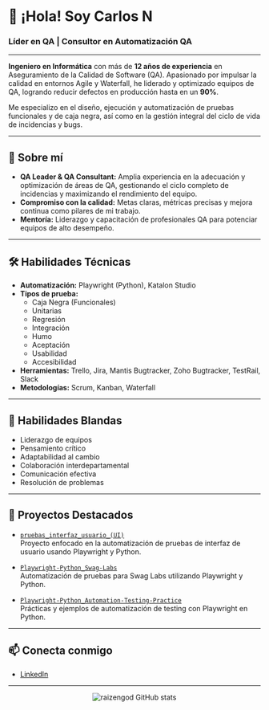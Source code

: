 # 👋 ¡Hola! Soy Carlos N

### **Líder en QA | Consultor en Automatización QA**

---

**Ingeniero en Informática** con más de **12 años de experiencia** en Aseguramiento de la Calidad de Software (QA). Apasionado por impulsar la calidad en entornos Agile y Waterfall, he liderado y optimizado equipos de QA, logrando reducir defectos en producción hasta en un **90%**. 

Me especializo en el diseño, ejecución y automatización de pruebas funcionales y de caja negra, así como en la gestión integral del ciclo de vida de incidencias y bugs.

---

## 🚀 Sobre mí

- **QA Leader & QA Consultant:** Amplia experiencia en la adecuación y optimización de áreas de QA, gestionando el ciclo completo de incidencias y maximizando el rendimiento del equipo.
- **Compromiso con la calidad:** Metas claras, métricas precisas y mejora continua como pilares de mi trabajo.
- **Mentoría:** Liderazgo y capacitación de profesionales QA para potenciar equipos de alto desempeño.

---

## 🛠️ Habilidades Técnicas

- **Automatización:** Playwright (Python), Katalon Studio
- **Tipos de prueba:** 
  - Caja Negra (Funcionales)
  - Unitarias
  - Regresión
  - Integración
  - Humo
  - Aceptación
  - Usabilidad
  - Accesibilidad
- **Herramientas:** Trello, Jira, Mantis Bugtracker, Zoho Bugtracker, TestRail, Slack
- **Metodologías:** Scrum, Kanban, Waterfall

---

## 🤝 Habilidades Blandas

- Liderazgo de equipos
- Pensamiento crítico
- Adaptabilidad al cambio
- Colaboración interdepartamental
- Comunicación efectiva
- Resolución de problemas

---

## 🌟 Proyectos Destacados

- [`pruebas_interfaz_usuario_(UI)`](https://github.com/raizengod/pruebas_interfaz_usuario_-UI-)  
  Proyecto enfocado en la automatización de pruebas de interfaz de usuario usando Playwright y Python.

- [`Playwright-Python_Swag-Labs`](https://github.com/raizengod/Playwright-Python_Swag-Labs)  
  Automatización de pruebas para Swag Labs utilizando Playwright y Python.

- [`Playwright-Python_Automation-Testing-Practice`](https://github.com/raizengod/Playwright-Python_Automation-Testing-Practice)  
  Prácticas y ejemplos de automatización de testing con Playwright en Python.

---

## 📫 Conecta conmigo

- [LinkedIn](http://www.linkedin.com/in/carlosnoriegal)

---

<p align="center">
  <img src="https://github-readme-stats.vercel.app/api?username=raizengod&show_icons=true&theme=radical" alt="raizengod GitHub stats" />
</p>
